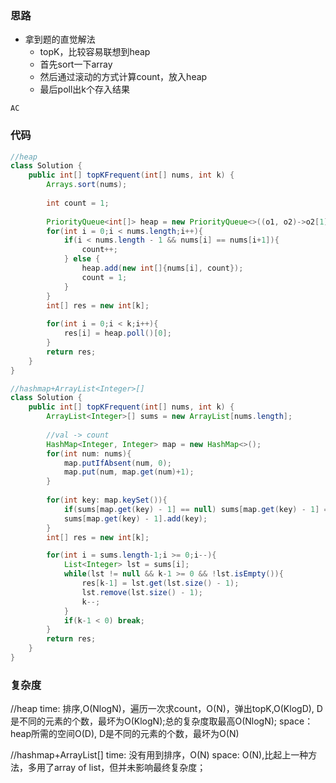 ### 思路

- 拿到题的直觉解法
    - topK，比较容易联想到heap
    - 首先sort一下array
    - 然后通过滚动的方式计算count，放入heap
    - 最后poll出k个存入结果
    
`AC`

### 代码
```java
//heap
class Solution {
    public int[] topKFrequent(int[] nums, int k) {
        Arrays.sort(nums);
        
        int count = 1;
        
        PriorityQueue<int[]> heap = new PriorityQueue<>((o1, o2)->o2[1] - o1[1]);
        for(int i = 0;i < nums.length;i++){
            if(i < nums.length - 1 && nums[i] == nums[i+1]){
                count++;
            } else {
                heap.add(new int[]{nums[i], count});
                count = 1;
            }
        }
        int[] res = new int[k];
        
        for(int i = 0;i < k;i++){
            res[i] = heap.poll()[0];
        }
        return res;
    }
}

//hashmap+ArrayList<Integer>[]
class Solution {
    public int[] topKFrequent(int[] nums, int k) {
        ArrayList<Integer>[] sums = new ArrayList[nums.length];
        
        //val -> count
        HashMap<Integer, Integer> map = new HashMap<>();
        for(int num: nums){
            map.putIfAbsent(num, 0);
            map.put(num, map.get(num)+1);
        }
        
        for(int key: map.keySet()){
            if(sums[map.get(key) - 1] == null) sums[map.get(key) - 1] = new ArrayList<>();
            sums[map.get(key) - 1].add(key);
        }
        int[] res = new int[k];

        for(int i = sums.length-1;i >= 0;i--){
            List<Integer> lst = sums[i];
            while(lst != null && k-1 >= 0 && !lst.isEmpty()){
                res[k-1] = lst.get(lst.size() - 1);
                lst.remove(lst.size() - 1);
                k--;
            }
            if(k-1 < 0) break;
        }
        return res;
    }
}
```

### 复杂度

//heap
time: 排序,O(NlogN)，遍历一次求count，O(N)，弹出topK,O(KlogD), D是不同的元素的个数，最坏为O(KlogN);总的复杂度取最高O(NlogN);
space：heap所需的空间O(D), D是不同的元素的个数，最坏为O(N)

//hashmap+ArrayList<Integer>[]
time: 没有用到排序，O(N)
space: O(N),比起上一种方法，多用了array of list，但并未影响最终复杂度；